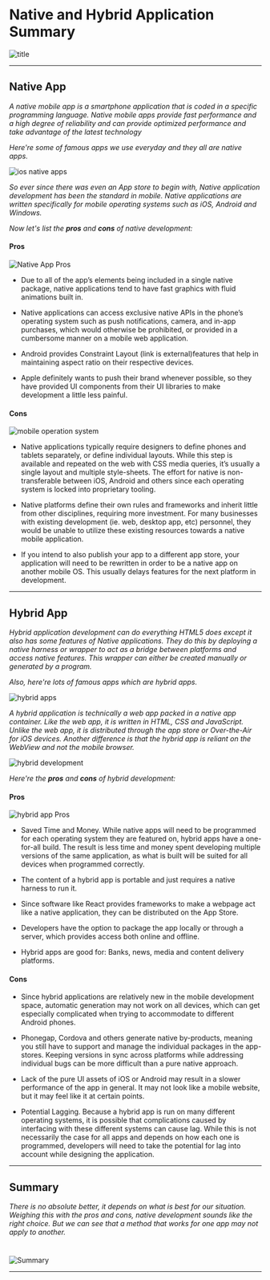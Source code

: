 # Native and Hybrid Application Summary

![title](photos/title.jpg)

---

## Native App

_A native mobile app is a smartphone application that is coded in a specific programming language. Native mobile apps provide fast performance and a high degree of reliability and can provide optimized performance and take advantage of the latest technology_

_Here're some of famous apps we use everyday and they all are native apps._

![ios native apps](photos/nativeApps.png)

_So ever since there was even an App store to begin with, Native application development has been the standard in mobile. Native applications are written specifically for mobile operating systems such as iOS, Android and Windows._

_Now let's list the **pros** and **cons** of native development:_

#### Pros

![Native App Pros](photos/nativeAppPros.png)

- Due to all of the app’s elements being included in a single native package, native applications tend to have fast graphics with fluid animations built in.

- Native applications can access exclusive native APIs in the phone’s operating system such as push notifications, camera, and in-app purchases, which would otherwise be prohibited, or provided in a cumbersome manner on a mobile web application.

- Android provides Constraint Layout (link is external)features that help in maintaining aspect ratio on their respective devices.

- Apple definitely wants to push their brand whenever possible, so they have provided UI components from their UI libraries to make development a little less painful.

#### Cons

![mobile operation system](photos/os.jpg)

- Native applications typically require designers to define phones and tablets separately, or define individual layouts. While this step is available and repeated on the web with CSS media queries, it’s usually a single layout and multiple style-sheets. The effort for native is non-transferable between iOS, Android and others since each operating system is locked into proprietary tooling.

- Native platforms define their own rules and frameworks and inherit little from other disciplines, requiring more investment. For many businesses with existing development (ie. web, desktop app, etc) personnel, they would be unable to utilize these existing resources towards a native mobile application.

- If you intend to also publish your app to a different app store, your application will need to be rewritten in order to be a native app on another mobile OS. This usually delays features for the next platform in development.

---

## Hybrid App

_Hybrid application development can do everything HTML5 does except it also has some features of Native applications. They do this by deploying a native harness or wrapper to act as a bridge between platforms and access native features. This wrapper can either be created manually or generated by a program._

_Also, here're lots of famous apps which are hybrid apps._

![hybrid apps](photos/hybridApps.png)

_A hybrid application is technically a web app packed in a native app container. Like the web app, it is written in HTML, CSS and JavaScript. Unlike the web app, it is distributed through the app store or Over-the-Air for iOS devices. Another difference is that the hybrid app is reliant on the WebView and not the mobile browser._

![hybrid development](photos/hybridDevelopment.png)

_Here're the **pros** and **cons** of hybrid development:_

#### Pros

![hybrid app Pros](photos/hybridAppPros.jpg)

- Saved Time and Money. While native apps will need to be programmed for each operating system they are featured on, hybrid apps have a one-for-all build. The result is less time and money spent developing multiple versions of the same application, as what is built will be suited for all devices when programmed correctly.

- The content of a hybrid app is portable and just requires a native harness to run it.

- Since software like React provides frameworks to make a webpage act like a native application, they can be distributed on the App Store.

- Developers have the option to package the app locally or through a server, which provides access both online and offline.

- Hybrid apps are good for: Banks, news, media and content delivery platforms.

#### Cons

- Since hybrid applications are relatively new in the mobile development space, automatic generation may not work on all devices, which can get especially complicated when trying to accommodate to different Android phones.

- Phonegap, Cordova and others generate native by-products, meaning you still have to support and manage the individual packages in the app-stores. Keeping versions in sync across platforms while addressing individual bugs can be more difficult than a pure native approach.

- Lack of the pure UI assets of iOS or Android may result in a slower performance of the app in general. It may not look like a mobile website, but it may feel like it at certain points.

- Potential Lagging. Because a hybrid app is run on many different operating systems, it is possible that complications caused by interfacing with these different systems can cause lag. While this is not necessarily the case for all apps and depends on how each one is programmed, developers will need to take the potential for lag into account while designing the application.

---

## Summary

_There is no absolute better, it depends on what is best for our situation. Weighing this with the pros and cons, native development sounds like the right choice. But we can see that a method that works for one app may not apply to another._

#

![Summary](photos/compare.png)

---
